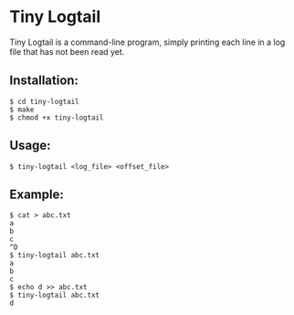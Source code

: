 # Tiny Logtail

Tiny Logtail is a command-line program, simply printing each line in a log file that has not been read yet.

## Installation:
```
$ cd tiny-logtail
$ make
$ chmod +x tiny-logtail
```
## Usage:
```
$ tiny-logtail <log_file> <offset_file>
```
## Example:
```
$ cat > abc.txt
a
b
c
^D
$ tiny-logtail abc.txt
a
b
c
$ echo d >> abc.txt
$ tiny-logtail abc.txt
d
```
